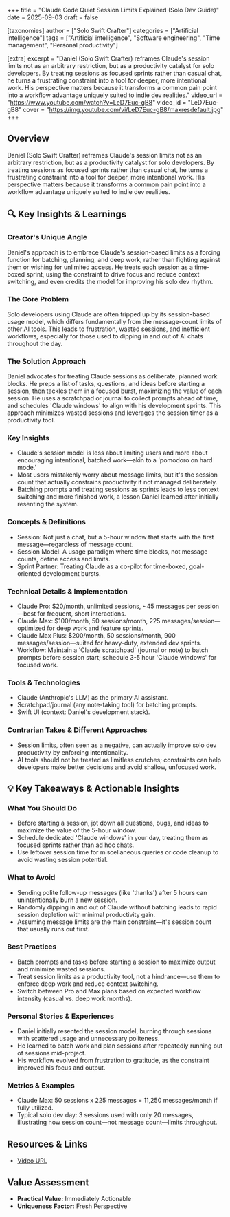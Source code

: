 +++
title = "Claude Code Quiet Session Limits Explained (Solo Dev Guide)"
date = 2025-09-03
draft = false

[taxonomies]
author = ["Solo Swift Crafter"]
categories = ["Artificial intelligence"]
tags = ["Artificial intelligence", "Software engineering", "Time management", "Personal productivity"]

[extra]
excerpt = "Daniel (Solo Swift Crafter) reframes Claude's session limits not as an arbitrary restriction, but as a productivity catalyst for solo developers. By treating sessions as focused sprints rather than casual chat, he turns a frustrating constraint into a tool for deeper, more intentional work. His perspective matters because it transforms a common pain point into a workflow advantage uniquely suited to indie dev realities."
video_url = "https://www.youtube.com/watch?v=LeD7Euc-gB8"
video_id = "LeD7Euc-gB8"
cover = "https://img.youtube.com/vi/LeD7Euc-gB8/maxresdefault.jpg"
+++

## Overview

Daniel (Solo Swift Crafter) reframes Claude's session limits not as an arbitrary restriction, but as a productivity catalyst for solo developers. By treating sessions as focused sprints rather than casual chat, he turns a frustrating constraint into a tool for deeper, more intentional work. His perspective matters because it transforms a common pain point into a workflow advantage uniquely suited to indie dev realities.

## 🔍 Key Insights & Learnings

### Creator's Unique Angle
Daniel's approach is to embrace Claude's session-based limits as a forcing function for batching, planning, and deep work, rather than fighting against them or wishing for unlimited access. He treats each session as a time-boxed sprint, using the constraint to drive focus and reduce context switching, and even credits the model for improving his solo dev rhythm.

### The Core Problem
Solo developers using Claude are often tripped up by its session-based usage model, which differs fundamentally from the message-count limits of other AI tools. This leads to frustration, wasted sessions, and inefficient workflows, especially for those used to dipping in and out of AI chats throughout the day.

### The Solution Approach
Daniel advocates for treating Claude sessions as deliberate, planned work blocks. He preps a list of tasks, questions, and ideas before starting a session, then tackles them in a focused burst, maximizing the value of each session. He uses a scratchpad or journal to collect prompts ahead of time, and schedules 'Claude windows' to align with his development sprints. This approach minimizes wasted sessions and leverages the session timer as a productivity tool.

### Key Insights
- Claude's session model is less about limiting users and more about encouraging intentional, batched work—akin to a 'pomodoro on hard mode.'
- Most users mistakenly worry about message limits, but it's the session count that actually constrains productivity if not managed deliberately.
- Batching prompts and treating sessions as sprints leads to less context switching and more finished work, a lesson Daniel learned after initially resenting the system.

### Concepts & Definitions
- Session: Not just a chat, but a 5-hour window that starts with the first message—regardless of message count.
- Session Model: A usage paradigm where time blocks, not message counts, define access and limits.
- Sprint Partner: Treating Claude as a co-pilot for time-boxed, goal-oriented development bursts.

### Technical Details & Implementation
- Claude Pro: $20/month, unlimited sessions, ~45 messages per session—best for frequent, short interactions.
- Claude Max: $100/month, 50 sessions/month, 225 messages/session—optimized for deep work and feature sprints.
- Claude Max Plus: $200/month, 50 sessions/month, 900 messages/session—suited for heavy-duty, extended dev sprints.
- Workflow: Maintain a 'Claude scratchpad' (journal or note) to batch prompts before session start; schedule 3-5 hour 'Claude windows' for focused work.

### Tools & Technologies
- Claude (Anthropic's LLM) as the primary AI assistant.
- Scratchpad/journal (any note-taking tool) for batching prompts.
- Swift UI (context: Daniel's development stack).

### Contrarian Takes & Different Approaches
- Session limits, often seen as a negative, can actually improve solo dev productivity by enforcing intentionality.
- AI tools should not be treated as limitless crutches; constraints can help developers make better decisions and avoid shallow, unfocused work.

## 💡 Key Takeaways & Actionable Insights

### What You Should Do
- Before starting a session, jot down all questions, bugs, and ideas to maximize the value of the 5-hour window.
- Schedule dedicated 'Claude windows' in your day, treating them as focused sprints rather than ad hoc chats.
- Use leftover session time for miscellaneous queries or code cleanup to avoid wasting session potential.

### What to Avoid
- Sending polite follow-up messages (like 'thanks') after 5 hours can unintentionally burn a new session.
- Randomly dipping in and out of Claude without batching leads to rapid session depletion with minimal productivity gain.
- Assuming message limits are the main constraint—it's session count that usually runs out first.

### Best Practices
- Batch prompts and tasks before starting a session to maximize output and minimize wasted sessions.
- Treat session limits as a productivity tool, not a hindrance—use them to enforce deep work and reduce context switching.
- Switch between Pro and Max plans based on expected workflow intensity (casual vs. deep work months).

### Personal Stories & Experiences
- Daniel initially resented the session model, burning through sessions with scattered usage and unnecessary politeness.
- He learned to batch work and plan sessions after repeatedly running out of sessions mid-project.
- His workflow evolved from frustration to gratitude, as the constraint improved his focus and output.

### Metrics & Examples
- Claude Max: 50 sessions x 225 messages = 11,250 messages/month if fully utilized.
- Typical solo dev day: 3 sessions used with only 20 messages, illustrating how session count—not message count—limits throughput.

## Resources & Links

- [Video URL](https://www.youtube.com/watch?v=LeD7Euc-gB8)

## Value Assessment
- **Practical Value:** Immediately Actionable
- **Uniqueness Factor:** Fresh Perspective

